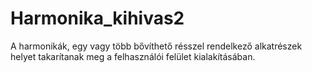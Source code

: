 # Harmonika_kihivas2
 A harmonikák, egy vagy több bővíthető résszel rendelkező alkatrészek helyet takarítanak meg a felhasználói felület kialakításában.
